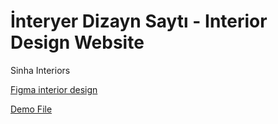# İnteryer Dizayn Saytı - Interior Design Website
Sinha Interiors

<a href="https://www.figma.com/file/dcVsgsRaqW43mgZBYGZIjB/Interior-Design-Website-Template-(Community)?node-id=1-5&t=CAcXwSAUPHlTEGMP-0" target="_blank">Figma interior design</a>

<a href="https://interiordesign-website.netlify.app/" target="_blank">Demo File</a> 
